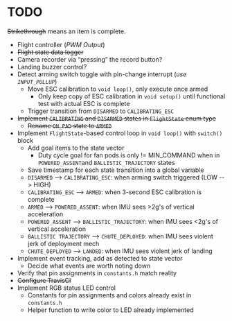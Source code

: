 # TODO

~~Strikethrough~~ means an item is complete.

- Flight controller (*PWM Output*)
- ~~Flight state data logger~~
- Camera recorder via “pressing” the record button?
- Landing buzzer control?
- Detect arming switch toggle with pin-change interrupt (*use `INPUT_PULLUP`*)
  - Move ESC calibration to `void loop()`, only execute once armed
    - Only keep copy of ESC calibration in `void setup()` until functional test with actual ESC is complete
  - Trigger transition from `DISARMED` to `CALIBRATING_ESC`
- ~~Implement `CALIBRATING` and `DISARMED` states in `FlightState` enum type~~
  - ~~Rename `ON_PAD` state to `ARMED`~~
- Implement `FlightState`-based control loop in `void loop()` with `switch()` block
  - Add goal items to the state vector
    - Duty cycle goal for fan pods is only != MIN_COMMAND when in `POWERED_ASSENT`and `BALLISTIC_TRAJECTORY` states
  - Save timestamp for each state transition into a global variable
  - `DISARMED` --> `CALIBRATING_ESC`: when arming switch triggered (LOW --> HIGH)
  - `CALIBRATING_ESC` --> `ARMED`: when 3-second ESC calibration is complete
  - `ARMED` --> `POWERED_ASSENT`: when IMU sees >2g's of vertical acceleration
  - `POWERED_ASSENT` --> `BALLISTIC_TRAJECTORY`: when IMU sees <2g's of vertical acceleration
  - `BALLISTIC TRAJECTORY` --> `CHUTE_DEPLOYED`: when IMU sees violent jerk of deployment mech
  - `CHUTE_DEPLOYED` --> `LANDED`: when IMU sees violent jerk of landing
- Implement event tracking, add as detected to state vector
  - Decide what events are worth noting down
- Verify that pin assignments in `constants.h` match reality
- ~~Configure TravisCI~~
- Implement RGB status LED control
  - Constants for pin assignments and colors already exist in `constants.h`
  - Helper function to write color to LED already implemented
